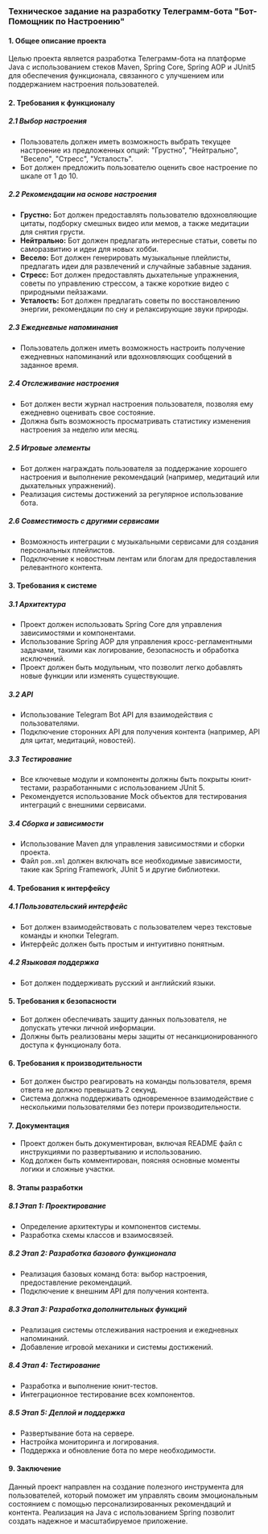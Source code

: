 ### Техническое задание на разработку Телеграмм-бота "Бот-Помощник по Настроению"

#### 1. **Общее описание проекта**
Целью проекта является разработка Телеграмм-бота на платформе Java с использованием стеков Maven, Spring Core, Spring AOP и JUnit5 для обеспечения функционала, связанного с улучшением или поддержанием настроения пользователей.

#### 2. **Требования к функционалу**

##### 2.1 Выбор настроения
- Пользователь должен иметь возможность выбрать текущее настроение из предложенных опций: "Грустно", "Нейтрально", "Весело", "Стресс", "Усталость".
- Бот должен предложить пользователю оценить свое настроение по шкале от 1 до 10.

##### 2.2 Рекомендации на основе настроения
- **Грустно:** Бот должен предоставлять пользователю вдохновляющие цитаты, подборку смешных видео или мемов, а также медитации для снятия грусти.
- **Нейтрально:** Бот должен предлагать интересные статьи, советы по саморазвитию и идеи для новых хобби.
- **Весело:** Бот должен генерировать музыкальные плейлисты, предлагать идеи для развлечений и случайные забавные задания.
- **Стресс:** Бот должен предоставлять дыхательные упражнения, советы по управлению стрессом, а также короткие видео с природными пейзажами.
- **Усталость:** Бот должен предлагать советы по восстановлению энергии, рекомендации по сну и релаксирующие звуки природы.

##### 2.3 Ежедневные напоминания
- Пользователь должен иметь возможность настроить получение ежедневных напоминаний или вдохновляющих сообщений в заданное время.

##### 2.4 Отслеживание настроения
- Бот должен вести журнал настроения пользователя, позволяя ему ежедневно оценивать свое состояние.
- Должна быть возможность просматривать статистику изменения настроения за неделю или месяц.

##### 2.5 Игровые элементы
- Бот должен награждать пользователя за поддержание хорошего настроения и выполнение рекомендаций (например, медитаций или дыхательных упражнений).
- Реализация системы достижений за регулярное использование бота.

##### 2.6 Совместимость с другими сервисами
- Возможность интеграции с музыкальными сервисами для создания персональных плейлистов.
- Подключение к новостным лентам или блогам для предоставления релевантного контента.

#### 3. **Требования к системе**

##### 3.1 Архитектура
- Проект должен использовать Spring Core для управления зависимостями и компонентами.
- Использование Spring AOP для управления кросс-регламентными задачами, такими как логирование, безопасность и обработка исключений.
- Проект должен быть модульным, что позволит легко добавлять новые функции или изменять существующие.

##### 3.2 API
- Использование Telegram Bot API для взаимодействия с пользователями.
- Подключение сторонних API для получения контента (например, API для цитат, медитаций, новостей).

##### 3.3 Тестирование
- Все ключевые модули и компоненты должны быть покрыты юнит-тестами, разработанными с использованием JUnit 5.
- Рекомендуется использование Mock объектов для тестирования интеграций с внешними сервисами.

##### 3.4 Сборка и зависимости
- Использование Maven для управления зависимостями и сборки проекта.
- Файл `pom.xml` должен включать все необходимые зависимости, такие как Spring Framework, JUnit 5 и другие библиотеки.

#### 4. **Требования к интерфейсу**

##### 4.1 Пользовательский интерфейс
- Бот должен взаимодействовать с пользователем через текстовые команды и кнопки Telegram.
- Интерфейс должен быть простым и интуитивно понятным.

##### 4.2 Языковая поддержка
- Бот должен поддерживать русский и английский языки.

#### 5. **Требования к безопасности**
- Бот должен обеспечивать защиту данных пользователя, не допускать утечки личной информации.
- Должны быть реализованы меры защиты от несанкционированного доступа к функционалу бота.

#### 6. **Требования к производительности**
- Бот должен быстро реагировать на команды пользователя, время ответа не должно превышать 2 секунд.
- Система должна поддерживать одновременное взаимодействие с несколькими пользователями без потери производительности.

#### 7. **Документация**
- Проект должен быть документирован, включая README файл с инструкциями по развертыванию и использованию.
- Код должен быть комментирован, поясняя основные моменты логики и сложные участки.

#### 8. **Этапы разработки**

##### 8.1 Этап 1: Проектирование
- Определение архитектуры и компонентов системы.
- Разработка схемы классов и взаимосвязей.

##### 8.2 Этап 2: Разработка базового функционала
- Реализация базовых команд бота: выбор настроения, предоставление рекомендаций.
- Подключение к внешним API для получения контента.

##### 8.3 Этап 3: Разработка дополнительных функций
- Реализация системы отслеживания настроения и ежедневных напоминаний.
- Добавление игровой механики и системы достижений.

##### 8.4 Этап 4: Тестирование
- Разработка и выполнение юнит-тестов.
- Интеграционное тестирование всех компонентов.

##### 8.5 Этап 5: Деплой и поддержка
- Развертывание бота на сервере.
- Настройка мониторинга и логирования.
- Поддержка и обновление бота по мере необходимости.

#### 9. **Заключение**
Данный проект направлен на создание полезного инструмента для пользователей, который поможет им управлять своим эмоциональным состоянием с помощью персонализированных рекомендаций и контента. Реализация на Java с использованием Spring позволит создать надежное и масштабируемое приложение.